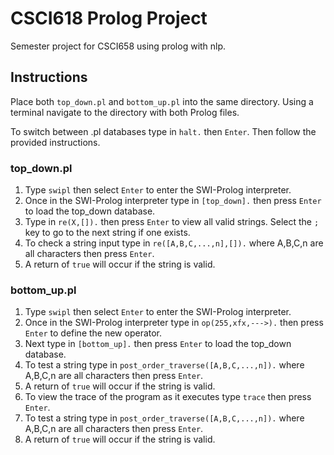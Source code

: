 # CSCI618 Prolog Project
Semester project for CSCI658 using prolog with nlp.

## Instructions

Place both `top_down.pl` and `bottom_up.pl` into the same directory.
Using a terminal navigate to the directory with both Prolog files.

To switch between .pl databases type in `halt.` then `Enter`. Then follow the provided instructions.

### top_down.pl
1. Type `swipl` then select `Enter` to enter the SWI-Prolog interpreter.
2. Once in the SWI-Prolog interpreter type in `[top_down].` then press `Enter` to load the top_down database.
3. Type in `re(X,[]).` then press `Enter` to view all valid strings. Select the `;` key to go to the next string if one exists.
4. To check a string input type in `re([A,B,C,...,n],[]).` where A,B,C,n are all characters then press `Enter`.
5. A return of `true` will occur if the string is valid.

### bottom_up.pl
1. Type `swipl` then select `Enter` to enter the SWI-Prolog interpreter.
2. Once in the SWI-Prolog interpreter type in `op(255,xfx,--->).` then press `Enter` to define the new operator.
3. Next type in `[bottom_up].` then press `Enter` to load the top_down database.
4. To test a string type in `post_order_traverse([A,B,C,...,n]).` where A,B,C,n are all characters then press `Enter`.
5. A return of `true` will occur if the string is valid.
6. To view the trace of the program as it executes type `trace` then press `Enter`.
7. To test a string type in `post_order_traverse([A,B,C,...,n]).` where A,B,C,n are all characters then press `Enter`.
8. A return of `true` will occur if the string is valid.

